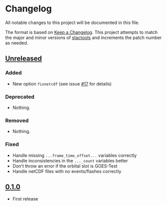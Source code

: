 # Changelog

All notable changes to this project will be documented in this file.

The format is based on [Keep a Changelog](https://keepachangelog.com/en/1.0.0/). This project attempts to match the major and minor versions of [stactools](https://github.com/stac-utils/stactools) and increments the patch number as needed.

## [Unreleased]

### Added

- New option `fixnetcdf` (see issue [#17](https://github.com/stactools-packages/goes-glm/issues/17) for details)

### Deprecated

- Nothing.

### Removed

- Nothing.

### Fixed

- Handle missing `...frame_time_offset...` variables correctly
- Handle inconsistencies in the `..._count` variables better
- Don't throw an error if the orbital slot is GOES-Test
- Handle netCDF files with no events/flashes correctly

## [0.1.0]

- First release

[Unreleased]: <https://github.com/stactools-packages/goes-glm/tree/main/>
[0.1.0]: <https://github.com/stactools-packages/goes-glm/tree/v0.1.0/>
